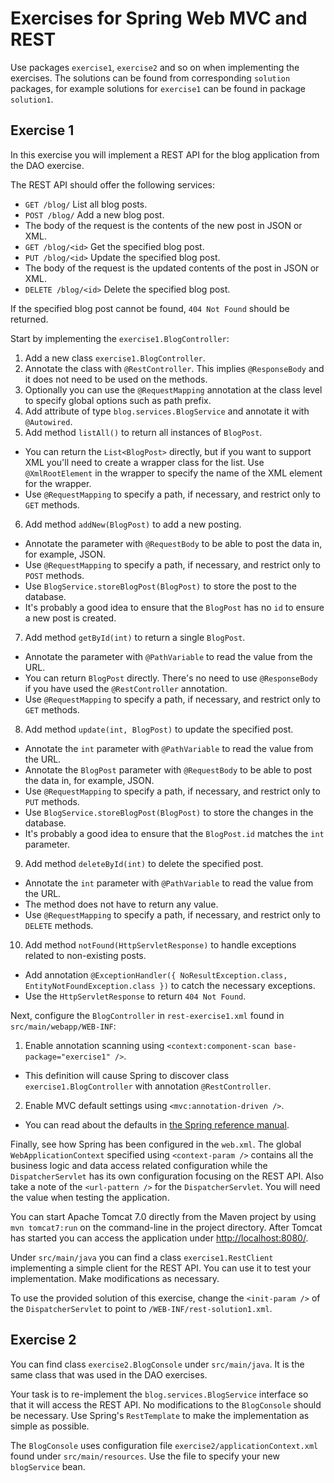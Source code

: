 Exercises for Spring Web MVC and REST
=====================================

Use packages `exercise1`, `exercise2` and so on when implementing the exercises. The solutions can be found from corresponding `solution` packages, for example solutions for `exercise1` can be found in package `solution1`.

Exercise 1
----------

In this exercise you will implement a REST API for the blog application from the DAO exercise.

The REST API should offer the following services:

* `GET /blog/` List all blog posts.
* `POST /blog/` Add a new blog post.
 * The body of the request is the contents of the new post in JSON or XML.
* `GET /blog/<id>` Get the specified blog post.
* `PUT /blog/<id>` Update the specified blog post.
 * The body of the request is the updated contents of the  post in JSON or XML.
* `DELETE /blog/<id>` Delete the specified blog post.

If the specified blog post cannot be found, `404 Not Found` should be returned.

Start by implementing the `exercise1.BlogController`:

1. Add a new class `exercise1.BlogController`.
2. Annotate the class with `@RestController`. This implies `@ResponseBody` and it does not need to be used on the methods.
3. Optionally you can use the `@RequestMapping` annotation at the class level to specify global options such as path prefix.
4. Add attribute of type `blog.services.BlogService` and annotate it with `@Autowired`.
5. Add method `listAll()` to return all instances of `BlogPost`.
 * You can return the `List<BlogPost>` directly, but if you want to support XML you'll need to create a wrapper class for the list. Use `@XmlRootElement` in the wrapper to specify the name of the XML element for the wrapper.
 * Use `@RequestMapping` to specify a path, if necessary, and restrict only to `GET` methods.
6. Add method `addNew(BlogPost)` to add a new posting.
 * Annotate the parameter with `@RequestBody` to be able to post the data in, for example, JSON.
 * Use `@RequestMapping` to specify a path, if necessary, and restrict only to `POST` methods.
 * Use `BlogService.storeBlogPost(BlogPost)` to store the post to the database.
 * It's probably a good idea to ensure that the `BlogPost` has no `id` to ensure a new post is created.
7. Add method `getById(int)` to return a single `BlogPost`.
 * Annotate the parameter with `@PathVariable` to read the value from the URL.
 * You can return `BlogPost` directly. There's no need to use `@ResponseBody` if you have used the `@RestController` annotation.
 * Use `@RequestMapping` to specify a path, if necessary, and restrict only to `GET` methods.
8. Add method `update(int, BlogPost)` to update the specified post.
 * Annotate the `int` parameter with `@PathVariable` to read the value from the URL.
 * Annotate the `BlogPost` parameter with `@RequestBody` to be able to post the data in, for example, JSON.
 * Use `@RequestMapping` to specify a path, if necessary, and restrict only to `PUT` methods.
 * Use `BlogService.storeBlogPost(BlogPost)` to store the changes in the database.
 * It's probably a good idea to ensure that the `BlogPost.id` matches the `int` parameter.
9. Add method `deleteById(int)` to delete the specified post. 
 * Annotate the `int` parameter with `@PathVariable` to read the value from the URL.
 * The method does not have to return any value.
 * Use `@RequestMapping` to specify a path, if necessary, and restrict only to `DELETE` methods.
10. Add method `notFound(HttpServletResponse)` to handle exceptions related to non-existing posts.
 * Add annotation `@ExceptionHandler({ NoResultException.class, EntityNotFoundException.class })` to catch the necessary exceptions.
 * Use the `HttpServletResponse` to return `404 Not Found`. 
 
Next, configure the `BlogController` in `rest-exercise1.xml` found in `src/main/webapp/WEB-INF`:

1. Enable annotation scanning using `<context:component-scan base-package="exercise1" />`.
 * This definition will cause Spring to discover class `exercise1.BlogController` with annotation `@RestController`.
2. Enable MVC default settings using `<mvc:annotation-driven />`. 
 * You can read about the defaults in [the Spring reference manual](http://docs.spring.io/spring/docs/current/spring-framework-reference/html/mvc.html#mvc-config-enable).
 
Finally, see how Spring has been configured in the `web.xml`. The global `WebApplicationContext` specified using `<context-param />` contains all the business logic and data access related configuration while the `DispatcherServlet` has its own configuration focusing on the REST API. Also take a note of the `<url-pattern />` for the `DispatcherServlet`. You will need the value when testing the application.

You can start Apache Tomcat 7.0 directly from the Maven project by using `mvn tomcat7:run` on the command-line in the project directory. After Tomcat has started you can access the application under [http://localhost:8080/](http://localhost:8080/). 

Under `src/main/java` you can find a class `exercise1.RestClient` implementing a simple client for the REST API. You can use it to test your implementation. Make modifications as necessary.

To use the provided solution of this exercise, change the `<init-param />` of the `DispatcherServlet` to point to `/WEB-INF/rest-solution1.xml`.

Exercise 2
----------

You can find class `exercise2.BlogConsole` under `src/main/java`. It is the same class that was used in the DAO exercises.

Your task is to re-implement the `blog.services.BlogService` interface so that it will access the REST API. No modifications to the `BlogConsole` should be necessary. Use Spring's `RestTemplate` to make the implementation as simple as possible.

The `BlogConsole` uses configuration file `exercise2/applicationContext.xml` found under `src/main/resources`. Use the file to specify your new `blogService` bean.
